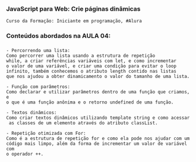 ### JavaScript para Web: Crie páginas dinâmicas
    Curso da Formação: Iniciante em programação, #Alura

### Conteúdos abordados na AULA 04:

###
    - Percorrendo uma lista:
    Como percorrer uma lista usando a estrutura de repetição 
    while, a criar referências variáveis com let, e como incrementar 
    o valor de uma variável, e criar uma condição para evitar o loop 
    infinito, também conhecemos o atributo length contido nas listas 
    que nos ajudou a obter dinamicamento o valor do tamanho de uma lista.

    - Função com parâmetros:
    Como declarar e utilizar parâmetros dentro de uma função que criamos, e 
    o que é uma função anônima e o retorno undefined de uma função.

    - Textos dinâmicos:
    Como criar textos dinâmicos utilizando template string e como acessar
     as classes de um elemento através do atributo classList.

    - Repetição otimizada com For:
    Como é a estrutura de repetição for e como ela pode nos ajudar com um 
    código mais limpo, além da forma de incrementar um valor de variável com
    o operador ++.